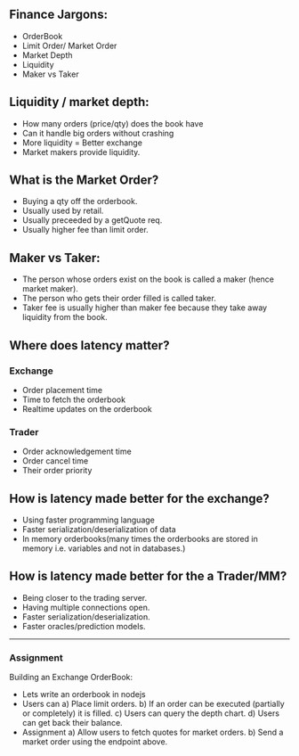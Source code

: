 ## Finance Jargons:
- OrderBook
- Limit Order/ Market Order
- Market Depth
- Liquidity
- Maker vs Taker

## Liquidity / market depth:
- How many orders (price/qty) does the book have
- Can it handle big orders without crashing
- More liquidity = Better exchange
- Market makers provide liquidity.

## What is the Market Order?
- Buying a qty off the orderbook.
- Usually used by retail.
- Usually preceeded by a getQuote req.
- Usually higher fee than limit order.

## Maker vs Taker:
- The person whose orders exist on the book is called a maker (hence market maker).
- The person who gets their order filled is called taker.
- Taker fee is usually higher than maker fee because they take away liquidity from the book.

## Where does latency matter?

### Exchange
- Order placement time
- Time to fetch the orderbook
- Realtime updates on the orderbook

### Trader
- Order acknowledgement time
- Order cancel time
- Their order priority

## How is latency made better for the exchange?
- Using faster programming language
- Faster serialization/deserialization of data
- In memory orderbooks(many times the orderbooks are stored in memory i.e. variables and not in databases.)

## How is latency made better for the a Trader/MM?
- Being closer to the trading server.
- Having multiple connections open.
- Faster serialization/deserialization.
- Faster oracles/prediction models.

----------------------------
### Assignment
Building an Exchange OrderBook:
- Lets write an orderbook in nodejs
- Users can
a) Place limit orders.
b) If an order can be executed (partially or completely) it is filled.
c) Users can query the depth chart.
d) Users can get back their balance.
- Assignment
a) Allow users to fetch quotes for market orders.
b) Send a market order using the endpoint above.
